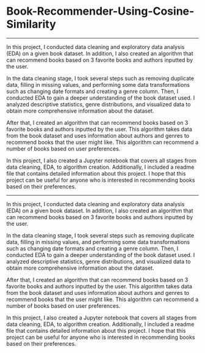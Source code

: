 # Book-Recommender-Using-Cosine-Similarity
----
In this project, I conducted data cleaning and exploratory data analysis (EDA) on a given book dataset. In addition, I also created an algorithm that can recommend books based on 3 favorite books and authors inputted by the user.

In the data cleaning stage, I took several steps such as removing duplicate data, filling in missing values, and performing some data transformations such as changing date formats and creating a genre column. Then, I conducted EDA to gain a deeper understanding of the book dataset used. I analyzed descriptive statistics, genre distributions, and visualized data to obtain more comprehensive information about the dataset.

After that, I created an algorithm that can recommend books based on 3 favorite books and authors inputted by the user. This algorithm takes data from the book dataset and uses information about authors and genres to recommend books that the user might like. This algorithm can recommend a number of books based on user preferences.

In this project, I also created a Jupyter notebook that covers all stages from data cleaning, EDA, to algorithm creation. Additionally, I included a readme file that contains detailed information about this project. I hope that this project can be useful for anyone who is interested in recommending books based on their preferences.

-------------------

In this project, I conducted data cleaning and exploratory data analysis (EDA) on a given book dataset. In addition, I also created an algorithm that can recommend books based on 3 favorite books and authors inputted by the user.

In the data cleaning stage, I took several steps such as removing duplicate data, filling in missing values, and performing some data transformations such as changing date formats and creating a genre column. Then, I conducted EDA to gain a deeper understanding of the book dataset used. I analyzed descriptive statistics, genre distributions, and visualized data to obtain more comprehensive information about the dataset.

After that, I created an algorithm that can recommend books based on 3 favorite books and authors inputted by the user. This algorithm takes data from the book dataset and uses information about authors and genres to recommend books that the user might like. This algorithm can recommend a number of books based on user preferences.

In this project, I also created a Jupyter notebook that covers all stages from data cleaning, EDA, to algorithm creation. Additionally, I included a readme file that contains detailed information about this project. I hope that this project can be useful for anyone who is interested in recommending books based on their preferences.
